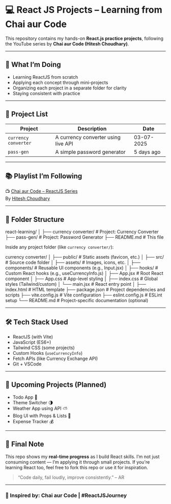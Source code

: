 # 💻 React JS Projects – Learning from Chai aur Code

This repository contains my hands-on **React.js practice projects**, following the YouTube series by **Chai aur Code (Hitesh Choudhary)**.

---

## 🧠 What I’m Doing

- Learning ReactJS from scratch
- Applying each concept through mini-projects
- Organizing each project in a separate folder for clarity
- Staying consistent with practice

---

## 📁 Project List

| Project            | Description                                | Date             |
|--------------------|--------------------------------------------|------------------|
| `currency converter` | A currency converter using live API         | 03-07-2025        |
| `pass-gen`           | A simple password generator                | 5 days ago        |

---

## 📚 Playlist I’m Following

📺 [Chai aur Code – ReactJS Series](https://www.youtube.com/playlist?list=PLu0W_9lII9ajLcqRcj4PoEihkukF_OTzA)  
By [Hitesh Choudhary](https://www.youtube.com/@HiteshChoudhary)

---

## 🧾 Folder Structure

react-learning/
│
├── currency converter/ # Project: Currency Converter
├── pass-gen/ # Project: Password Generator
├── README.md # This file



Inside any project folder (like `currency converter/`):

currency converter/
│
├── public/                      # Static assets (favicon, etc.)
│
├── src/                         # Source code folder
│   ├── assets/                  # Images, icons, etc.
│   ├── components/              # Reusable UI components (e.g., Input.jsx)
│   ├── hooks/                   # Custom React hooks (e.g., useCurrencyInfo.js)
│   ├── App.jsx                  # Root React component
│   ├── App.css                  # App-level styling
│   ├── index.css                # Global styles (Tailwind/custom)
│   └── main.jsx                 # React entry point
│
├── index.html                   # HTML template
├── package.json                 # Project dependencies and scripts
├── vite.config.js               # Vite configuration
├── eslint.config.js             # ESLint setup
└── README.md                    # Project-specific documentation (optional)



---

## 🛠 Tech Stack Used

- ReactJS (with Vite)
- JavaScript (ES6+)
- Tailwind CSS (some projects)
- Custom Hooks (`useCurrencyInfo`)
- Fetch APIs (like Currency Exchange API)
- Git + VSCode

---

## 🚧 Upcoming Projects (Planned)

- Todo App 📝
- Theme Switcher 🌗
- Weather App using API ⛅
- Blog UI with Props & Lists 📰
- Expense Tracker 💰

---

## 💬 Final Note

This repo shows my **real-time progress** as I build React skills. I’m not just consuming content — I’m applying it through small projects. If you're learning React too, feel free to fork this repo or use it for inspiration.

> “Code daily, fail loudly, improve consistently.” – AR

---

### 🌟 Inspired by: Chai aur Code | #ReactJSJourney
